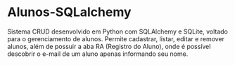 # Alunos-SQLalchemy
Sistema CRUD desenvolvido em Python com SQLAlchemy e SQLite, voltado para o gerenciamento de alunos. Permite cadastrar, listar, editar e remover alunos, além de possuir a aba RA (Registro do Aluno), onde é possível descobrir o e-mail de um aluno apenas informando seu nome.
